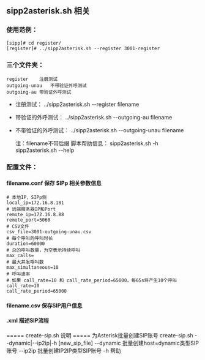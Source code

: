## sipp2asterisk.sh 相关

### 使用范例：
	[sipp]# cd register/
	[register]# ../sipp2asterisk.sh --register 3001-register

### 三个文件夹：
	register	注册测试
	outgoing-unau	不带验证外呼测试
	outgoing-au	带验证外呼测试

* 注册测试：
	../sipp2asterisk.sh --register filename
* 带验证的外呼测试：
	../sipp2asterisk.sh --outgoing-au filename
* 不带验证的外呼测试：
	../sipp2asterisk.sh --outgoing-unau filename

	注：filename不带后缀
	脚本帮助信息：
		sipp2asterisk.sh -h
		sipp2asterisk.sh --help

### 配置文件：
#### filename.conf 保存 SIPp 相关参数信息
	# 本地IP，SIPp侧
	local_ip=172.16.8.181
	# 远端服务器IP和Port
	remote_ip=172.16.8.88
	remote_port=5060
	# CSV文件
	csv_file=3001-outgoing-unau.csv
	# 每个呼叫的呼叫时长
	duration=60000
	# 总的呼叫数量，为空表示持续呼叫
	max_calls=
	# 最大并发呼叫数
	max_simultaneous=10
	# 呼叫速率
	# 如果 call_rate=10 和 call_rate_period=65000，每65s将产生10个呼叫
	call_rate=10
	call_rate_period=65000

#### filename.csv 保存SIP用户信息

#### .xml 描述SIP流程

===== create-sip.sh 说明 =====
为Asterisk批量创建SIP账号
create-sip.sh --dynamic|--ip2ip|-h [new_sip_file]
	--dynamic	批量创建host=dynamic类型SIP账号
	--ip2ip		批量创建IP2IP类型SIP账号
	-h		帮助

